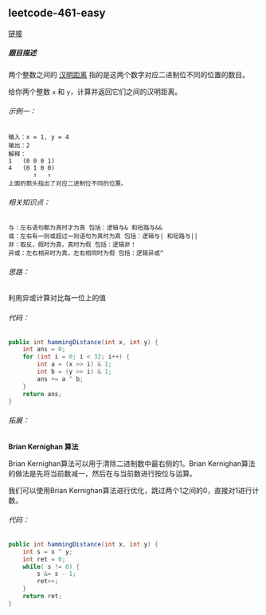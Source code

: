 ## leetcode-461-easy

[链接](https://leetcode.cn/problems/hamming-distance/description/)

##### 题目描述

两个整数之间的 [汉明距离](https://baike.baidu.com/item/汉明距离) 指的是这两个数字对应二进制位不同的位置的数目。

给你两个整数 `x` 和 `y`，计算并返回它们之间的汉明距离。

###### 示例一：

```
输入：x = 1, y = 4
输出：2
解释：
1   (0 0 0 1)
4   (0 1 0 0)
       ↑   ↑
上面的箭头指出了对应二进制位不同的位置。
```

###### 相关知识点：

```
与：左右语句都为真时才为真 包括：逻辑与& 和短路与&&
或：左右有一则或超过一则语句为真时为真 包括：逻辑与| 和短路与||
非：取反，假时为真，真时为假 包括：逻辑非！
异或：左右相异时为真，左右相同时为假 包括：逻辑异或^
```

###### 思路：

利用异或计算对比每一位上的值

###### 代码：

```java
public int hammingDistance(int x, int y) {
	int ans = 0;
	for (int i = 0; i < 32; i++) {
		int a = (x >> i) & 1;
		int b = (y >> i) & 1;
		ans += a ^ b;
	}
	return ans;
}
```

###### 拓展：

**Brian Kernighan 算法**

Brian Kernighan算法可以用于清除二进制数中最右侧的1。Brian Kernighan算法的做法是先将当前数减一，然后在与当前数进行按位与运算。

我们可以使用Brian Kernighan算法进行优化，跳过两个1之间的0，直接对1进行计数。

###### 代码：

```java
public int hammingDistance(int x, int y) { 
	int s = x ^ y; 
	int ret = 0; 
	while( s != 0) { 
		s &= s - 1; 
		ret++;
	}
    return ret;
}
```

